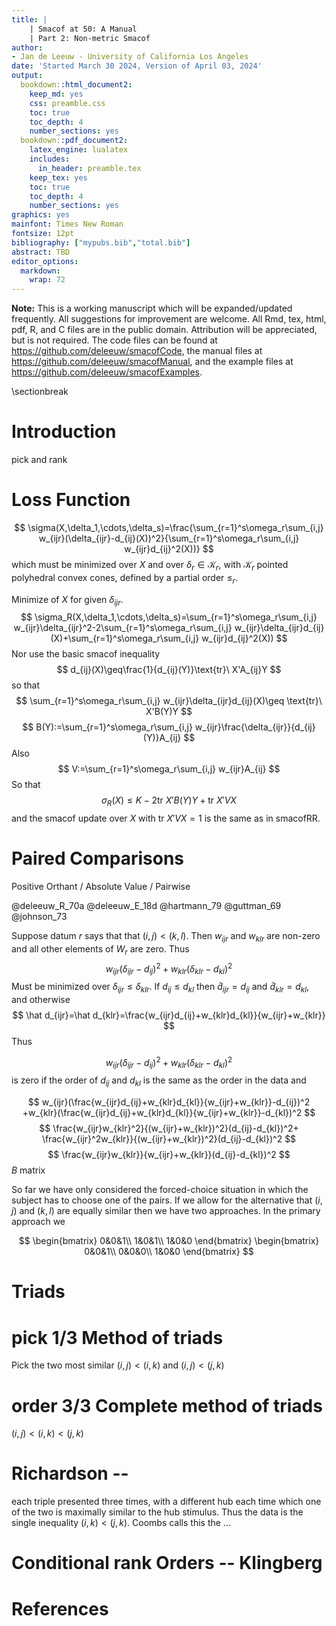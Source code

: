 ```yaml
---
title: |
    | Smacof at 50: A Manual
    | Part 2: Non-metric Smacof
author: 
- Jan de Leeuw - University of California Los Angeles
date: 'Started March 30 2024, Version of April 03, 2024'
output:
  bookdown::html_document2:
    keep_md: yes
    css: preamble.css
    toc: true
    toc_depth: 4
    number_sections: yes
  bookdown::pdf_document2:
    latex_engine: lualatex
    includes:
      in_header: preamble.tex
    keep_tex: yes
    toc: true
    toc_depth: 4
    number_sections: yes
graphics: yes
mainfont: Times New Roman
fontsize: 12pt
bibliography: ["mypubs.bib","total.bib"]
abstract: TBD
editor_options: 
  markdown: 
    wrap: 72
---
```




**Note:** This is a working manuscript which will be expanded/updated
frequently. All suggestions for improvement are welcome. All Rmd, tex,
html, pdf, R, and C files are in the public domain. Attribution will be
appreciated, but is not required. The code files can be found at
<https://github.com/deleeuw/smacofCode>, the manual files at
<https://github.com/deleeuw/smacofManual>, and the example files
at <https://github.com/deleeuw/smacofExamples>.

\sectionbreak

# Introduction

pick and rank

# Loss Function
$$
\sigma(X,\delta_1,\cdots,\delta_s)=\frac{\sum_{r=1}^s\omega_r\sum_{i,j} w_{ijr}(\delta_{ijr}-d_{ij}(X))^2}{\sum_{r=1}^s\omega_r\sum_{i,j} w_{ijr}d_{ij}^2(X))}
$$
which must be minimized over $X$ and over $\delta_r\in\mathcal{K}_r$, with $\mathcal{K}_r$ pointed polyhedral convex cones, defined by a partial order 
$\leq_r$.

Minimize of $X$ for given $\delta_{ijr}$. 
$$
\sigma_R(X,\delta_1,\cdots,\delta_s)=\sum_{r=1}^s\omega_r\sum_{i,j} w_{ijr}\delta_{ijr}^2-2\sum_{r=1}^s\omega_r\sum_{i,j} w_{ijr}\delta_{ijr}d_{ij}(X)+\sum_{r=1}^s\omega_r\sum_{i,j} w_{ijr}d_{ij}^2(X))
$$
Nor use the basic smacof inequality
$$
d_{ij}(X)\geq\frac{1}{d_{ij}(Y)}\text{tr}\ X'A_{ij}Y 
$$
so that
$$
\sum_{r=1}^s\omega_r\sum_{i,j} w_{ijr}\delta_{ijr}d_{ij}(X)\geq
\text{tr}\ X'B(Y)Y
$$
$$
B(Y):=\sum_{r=1}^s\omega_r\sum_{i,j} w_{ijr}\frac{\delta_{ijr}}{d_{ij}(Y)}A_{ij}
$$
Also
$$
V:=\sum_{r=1}^s\omega_r\sum_{i,j} w_{ijr}A_{ij}
$$
So that
$$
\sigma_R(X)\leq K-2\text{tr}\ X'B(Y)Y+\text{tr}\ X'VX
$$
and the smacof update over $X$ with $\text{tr}\ X'VX=1$ is the same 
as in smacofRR.

# Paired Comparisons

Positive Orthant / Absolute Value / Pairwise

@deleeuw_R_70a
@deleeuw_E_18d
@hartmann_79
@guttman_69
@johnson_73


Suppose datum $r$ says that that $(i,j)<(k,l)$. Then $w_{ijr}$ and $w_{klr}$
are non-zero and all other elements of $W_r$ are zero.
Thus
$$
w_{ijr}(\delta_{ijr}-d_{ij})^2+w_{klr}(\delta_{klr}-d_{kl})^2
$$
Must be minimized over $\delta_{ijr}\leq\delta_{klr}$. If $d_{ij}\leq d_{kl}$
then $\hat d_{ijr}=d_{ij}$ and $\hat d_{klr}=d_{kl}$, and otherwise
$$
\hat d_{ijr}=\hat d_{klr}=\frac{w_{ijr}d_{ij}+w_{klr}d_{kl}}{w_{ijr}+w_{klr}}
$$
 Thus

$$w_{ijr}(\delta_{ijr}-d_{ij})^2+w_{klr}(\delta_{klr}-d_{kl})^2$$
is zero if the order of $d_{ij}$ and $d_{kl}$ is the same as the order in the data
and 

$$
w_{ijr}(\frac{w_{ijr}d_{ij}+w_{klr}d_{kl}}{w_{ijr}+w_{klr}}-d_{ij})^2
+w_{klr}(\frac{w_{ijr}d_{ij}+w_{klr}d_{kl}}{w_{ijr}+w_{klr}}-d_{kl})^2
$$
$$
\frac{w_{ijr}w_{klr}^2}{(w_{ijr}+w_{klr})^2}(d_{ij}-d_{kl})^2+
\frac{w_{ijr}^2w_{klr}}{(w_{ijr}+w_{klr})^2}(d_{ij}-d_{kl})^2
$$
$$
\frac{w_{ijr}w_{klr}}{w_{ijr}+w_{klr}}(d_{ij}-d_{kl})^2
$$
$B$ matrix

So far we have only considered the forced-choice situation in which
the subject has to choose one of the pairs. If we allow for the alternative
that $(i,j)$ and $(k,l)$ are equally similar then we have two approaches. In the primary approach we 

$$
\begin{bmatrix}
0&0&1\\
1&0&1\\
1&0&0
\end{bmatrix}
\begin{bmatrix}
0&0&1\\
0&0&0\\
1&0&0
\end{bmatrix}
$$

# Triads

# pick 1/3 Method of triads
Pick the two most similar 
$(i,j)<(i,k)$ and $(i,j)<(j,k)$

# order 3/3 Complete method of triads
$(i,j)<(i,k)<(j,k)$

# Richardson -- 
each triple presented three times, with a different hub each time
which one of the two is maximally similar to the hub stimulus. Thus the data
is the single inequality $(i,k) < (j,k)$. Coombs calls this the ...


# Conditional rank Orders -- Klingberg

# References
